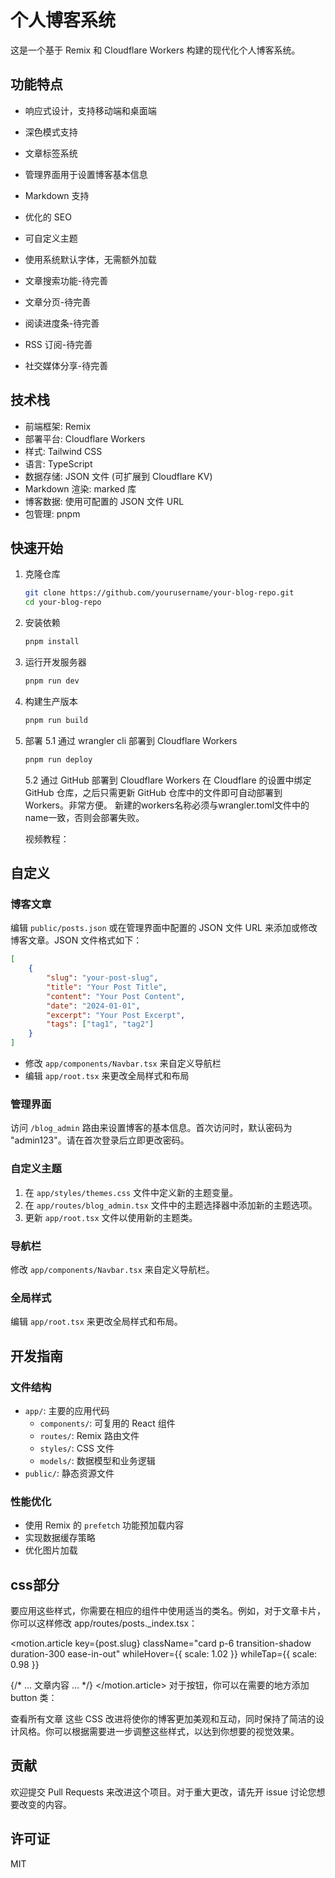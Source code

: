 # 个人博客系统

这是一个基于 Remix 和 Cloudflare Workers 构建的现代化个人博客系统。

## 功能特点

- 响应式设计，支持移动端和桌面端
- 深色模式支持
- 文章标签系统
- 管理界面用于设置博客基本信息
- Markdown 支持
- 优化的 SEO
- 可自定义主题
- 使用系统默认字体，无需额外加载

- 文章搜索功能-待完善
- 文章分页-待完善
- 阅读进度条-待完善
- RSS 订阅-待完善
- 社交媒体分享-待完善

## 技术栈

- 前端框架: Remix
- 部署平台: Cloudflare Workers
- 样式: Tailwind CSS
- 语言: TypeScript
- 数据存储: JSON 文件 (可扩展到 Cloudflare KV)
- Markdown 渲染: marked 库
- 博客数据: 使用可配置的 JSON 文件 URL
- 包管理: pnpm

## 快速开始

1. 克隆仓库
   ```sh
   git clone https://github.com/yourusername/your-blog-repo.git
   cd your-blog-repo
   ```

2. 安装依赖
   ```sh
   pnpm install
   ```

3. 运行开发服务器
   ```sh
   pnpm run dev
   ```

4. 构建生产版本
   ```sh
   pnpm run build
   ```

5. 部署
   5.1 通过 wrangler cli 部署到 Cloudflare Workers
   ```sh
   pnpm run deploy
   ```
   5.2 通过 GitHub 部署到 Cloudflare Workers
   在 Cloudflare 的设置中绑定 GitHub 仓库，之后只需更新 GitHub 仓库中的文件即可自动部署到 Workers。非常方便。
   新建的workers名称必须与wrangler.toml文件中的name一致，否则会部署失败。

   视频教程：

## 自定义

### 博客文章

编辑 `public/posts.json` 或在管理界面中配置的 JSON 文件 URL 来添加或修改博客文章。JSON 文件格式如下：

```json
[
    {
        "slug": "your-post-slug",
        "title": "Your Post Title",
        "content": "Your Post Content",
        "date": "2024-01-01",
        "excerpt": "Your Post Excerpt",
        "tags": ["tag1", "tag2"]
    }
]
```

- 修改 `app/components/Navbar.tsx` 来自定义导航栏
- 编辑 `app/root.tsx` 来更改全局样式和布局

### 管理界面

访问 `/blog_admin` 路由来设置博客的基本信息。首次访问时，默认密码为 "admin123"。请在首次登录后立即更改密码。

### 自定义主题

1. 在 `app/styles/themes.css` 文件中定义新的主题变量。
2. 在 `app/routes/blog_admin.tsx` 文件中的主题选择器中添加新的主题选项。
3. 更新 `app/root.tsx` 文件以使用新的主题类。

### 导航栏

修改 `app/components/Navbar.tsx` 来自定义导航栏。

### 全局样式

编辑 `app/root.tsx` 来更改全局样式和布局。

## 开发指南

### 文件结构

- `app/`: 主要的应用代码
  - `components/`: 可复用的 React 组件
  - `routes/`: Remix 路由文件
  - `styles/`: CSS 文件
  - `models/`: 数据模型和业务逻辑
- `public/`: 静态资源文件

### 性能优化

- 使用 Remix 的 `prefetch` 功能预加载内容
- 实现数据缓存策略
- 优化图片加载

## css部分

要应用这些样式，你需要在相应的组件中使用适当的类名。例如，对于文章卡片，你可以这样修改 app/routes/posts._index.tsx：


<motion.article
  key={post.slug}
  className="card p-6 transition-shadow duration-300 ease-in-out"
  whileHover={{ scale: 1.02 }}
  whileTap={{ scale: 0.98 }}
>
  {/* ... 文章内容 ... */}
</motion.article>
对于按钮，你可以在需要的地方添加 button 类：


<Link to="/posts" className="button inline-block mt-8">
  查看所有文章
</Link>
这些 CSS 改进将使你的博客更加美观和互动，同时保持了简洁的设计风格。你可以根据需要进一步调整这些样式，以达到你想要的视觉效果。


## 贡献

欢迎提交 Pull Requests 来改进这个项目。对于重大更改，请先开 issue 讨论您想要改变的内容。

## 许可证

MIT